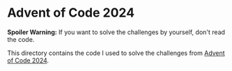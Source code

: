 Advent of Code 2024
===================

**Spoiler Warning:** If you want to solve the challenges by yourself, don't read the code.

This directory contains the code I used to solve the challenges from [Advent of Code 2024](http://adventofcode.com/2024).
